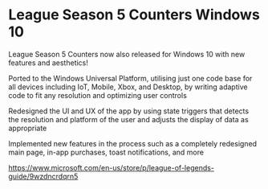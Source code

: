 # League Season 5 Counters Windows 10

League Season 5 Counters now also released for Windows 10 with new features and aesthetics! 

Ported to the Windows Universal Platform, utilising just one code base for all devices including IoT, Mobile, Xbox, and Desktop, by writing adaptive code to fit any resolution and optimizing user controls 

Redesigned the UI and UX of the app by using state triggers that detects the resolution and platform of the user and adjusts the display of data as appropriate 

Implemented new features in the process such as a completely redesigned main page, in-app purchases, toast notifications, and more 

https://www.microsoft.com/en-us/store/p/league-of-legends-guide/9wzdncrdqrn5
